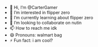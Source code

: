 - 👋 Hi, I’m @CarterGamer
- 👀 I’m interested in flipper zero
- 🌱 I’m currently learning about flipper zero
- 💞️ I’m looking to collaborate on nutin
- 📫 How to reach me idk
- 😄 Pronouns: walmart bag
- ⚡ Fun fact: i am cool?


<!---
CarterGamer/CarterGamer is a ✨ special ✨ repository because its `README.md` (this file) appears on your GitHub profile.
You can click the Preview link to take a look at your changes.
--->
